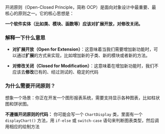 开闭原则（Open-Closed Principle，简称 OCP）是面向对象设计中最重要、最核心的原则之一。它的核心思想是：

**一个软件实体（比如类、模块、函数等）应该对扩展开放，对修改关闭。**

### 解释一下什么意思

- **对扩展开放（Open for Extension）**：这意味着当我们需要增加新功能时，可以通过**扩展**的方式来实现，比如增加新的子类、新的模块或者新的方法。
    
- **对修改关闭（Closed for Modification）**：这意味着在增加新功能时，我们不应该去**修改**已有的、经过测试的、稳定的代码


### 为什么需要开闭原则？

想象一个场景：你正在开发一个图形报表系统，需要支持显示各种图表，比如柱状图和饼状图。

**不遵循开闭原则的代码：** 你可能会写一个 `ChartDisplay` 类，里面有一个 `displayChart()` 方法，用 `if-else` 或 `switch-case` 语句来判断图表类型，然后调用相应的绘制方法